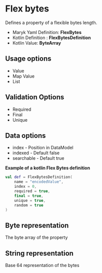 # Flex bytes
Defines a property of a flexible bytes length.

- Maryk Yaml Definition: **FlexBytes**
- Kotlin Definition : **FlexBytesDefinition**
- Kotlin Value: **ByteArray**

## Usage options
- Value
- Map Value
- List

## Validation Options
- Required
- Final
- Unique

## Data options
- index - Position in DataModel 
- indexed - Default false
- searchable - Default true

**Example of a kotlin Flex Bytes definition**
```kotlin
val def = FlexBytesDefinition(
    name = "encodedValue",
    index = 0,
    required = true,
    final = true,
    unique = true,
    random = true
)
```

## Byte representation
The byte array of the property

## String representation
Base 64 representation of the bytes